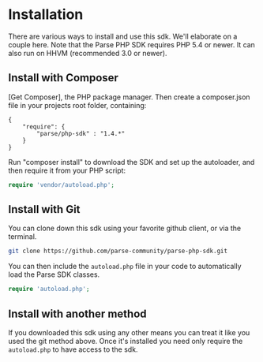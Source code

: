 # Installation

There are various ways to install and use this sdk. We'll elaborate on a couple here.
Note that the Parse PHP SDK requires PHP 5.4 or newer. It can also run on HHVM (recommended 3.0 or newer).

## Install with Composer

[Get Composer], the PHP package manager. Then create a composer.json file in
 your projects root folder, containing:

```json5
{
    "require": {
        "parse/php-sdk" : "1.4.*"
    }
}
```

Run "composer install" to download the SDK and set up the autoloader,
and then require it from your PHP script:

```php
require 'vendor/autoload.php';
```

## Install with Git

You can clone down this sdk using your favorite github client, or via the terminal.

```bash
git clone https://github.com/parse-community/parse-php-sdk.git
```

You can then include the `autoload.php` file in your code to automatically load the Parse SDK classes.

```php
require 'autoload.php';
```

## Install with another method

If you downloaded this sdk using any other means you can treat it like you used the git method above.
Once it's installed you need only require the `autoload.php` to have access to the sdk.
